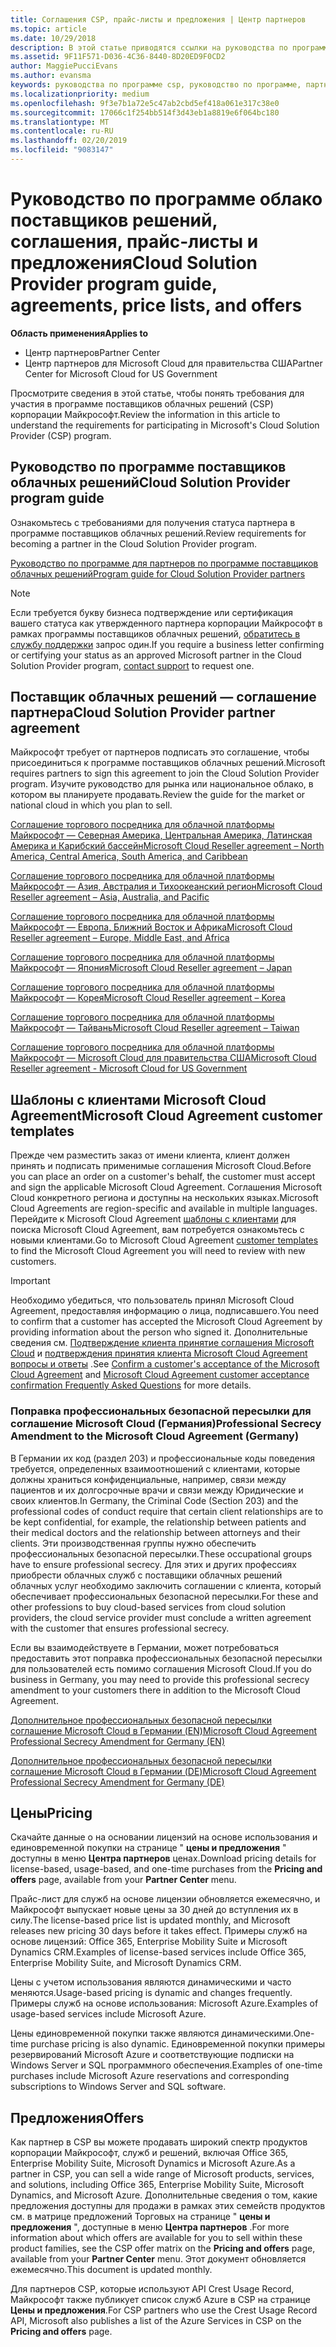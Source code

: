 ```yaml
---
title: Соглашения CSP, прайс-листы и предложения | Центр партнеров
ms.topic: article
ms.date: 10/29/2018
description: В этой статье приводятся ссылки на руководства по программе поставщиков облачных решений, соглашения партнеров, соглашения клиентов, прайс-листы и предложения.
ms.assetid: 9F11F571-D036-4C36-8440-8D20ED9F0CD2
author: MaggiePucciEvans
ms.author: evansma
keywords: руководства по программе csp, руководство по программе, партнерские соглашения, соглашение с клиентом, прейскуранты, предложения
ms.localizationpriority: medium
ms.openlocfilehash: 9f3e7b1a72e5c47ab2cbd5ef418a061e317c38e0
ms.sourcegitcommit: 17066c1f254bb514f3d43eb1a8819e6f064bc180
ms.translationtype: MT
ms.contentlocale: ru-RU
ms.lasthandoff: 02/20/2019
ms.locfileid: "9083147"
---
```

# <a name="cloud-solution-provider-program-guide-agreements-price-lists-and-offers"></a><span data-ttu-id="09cf1-104">Руководство по программе облако поставщиков решений, соглашения, прайс-листы и предложения</span><span class="sxs-lookup"><span data-stu-id="09cf1-104">Cloud Solution Provider program guide, agreements, price lists, and offers</span></span>

**<span data-ttu-id="09cf1-105">Область применения</span><span class="sxs-lookup"><span data-stu-id="09cf1-105">Applies to</span></span>**

-  <span data-ttu-id="09cf1-106">Центр партнеров</span><span class="sxs-lookup"><span data-stu-id="09cf1-106">Partner Center</span></span>
-  <span data-ttu-id="09cf1-107">Центр партнеров для Microsoft Cloud для правительства США</span><span class="sxs-lookup"><span data-stu-id="09cf1-107">Partner Center for Microsoft Cloud for US Government</span></span>


<span data-ttu-id="09cf1-108">Просмотрите сведения в этой статье, чтобы понять требования для участия в программе поставщиков облачных решений (CSP) корпорации Майкрософт.</span><span class="sxs-lookup"><span data-stu-id="09cf1-108">Review the information in this article to understand the requirements for participating in Microsoft's Cloud Solution Provider (CSP) program.</span></span> 

## <a name="cloud-solution-provider-program-guide"></a><span data-ttu-id="09cf1-109">Руководство по программе поставщиков облачных решений</span><span class="sxs-lookup"><span data-stu-id="09cf1-109">Cloud Solution Provider program guide</span></span>

<span data-ttu-id="09cf1-110">Ознакомьтесь с требованиями для получения статуса партнера в программе поставщиков облачных решений.</span><span class="sxs-lookup"><span data-stu-id="09cf1-110">Review requirements for becoming a partner in the Cloud Solution Provider program.</span></span>

[<span data-ttu-id="09cf1-111">Руководство по программе для партнеров по программе поставщиков облачных решений</span><span class="sxs-lookup"><span data-stu-id="09cf1-111">Program guide for Cloud Solution Provider partners</span></span>](http://go.microsoft.com/fwlink/p/?LinkId=617100)

>[!Note]
><span data-ttu-id="09cf1-112">Если требуется букву бизнеса подтверждение или сертификация вашего статуса как утвержденного партнера корпорации Майкрософт в рамках программы поставщиков облачных решений, [обратитесь в службу поддержки](https://partner.microsoft.com/pcv/servicerequests/create) запрос один.</span><span class="sxs-lookup"><span data-stu-id="09cf1-112">If you require a business letter confirming or certifying your status as an approved Microsoft partner in the Cloud Solution Provider program, [contact support](https://partner.microsoft.com/pcv/servicerequests/create) to request one.</span></span>

## <a name="cloud-solution-provider-partner-agreement"></a><span data-ttu-id="09cf1-113">Поставщик облачных решений — соглашение партнера</span><span class="sxs-lookup"><span data-stu-id="09cf1-113">Cloud Solution Provider partner agreement</span></span>

<span data-ttu-id="09cf1-114">Майкрософт требует от партнеров подписать это соглашение, чтобы присоединиться к программе поставщиков облачных решений.</span><span class="sxs-lookup"><span data-stu-id="09cf1-114">Microsoft requires partners to sign this agreement to join the Cloud Solution Provider program.</span></span> <span data-ttu-id="09cf1-115">Изучите руководство для рынка или национальное облако, в котором вы планируете продавать.</span><span class="sxs-lookup"><span data-stu-id="09cf1-115">Review the guide for the market or national cloud in which you plan to sell.</span></span>

[<span data-ttu-id="09cf1-116">Соглашение торгового посредника для облачной платформы Майкрософт — Северная Америка, Центральная Америка, Латинская Америка и Карибский бассейн</span><span class="sxs-lookup"><span data-stu-id="09cf1-116">Microsoft Cloud Reseller agreement – North America, Central America, South America, and Caribbean</span></span>](http://download.microsoft.com/download/2/C/8/2C8CAC17-FCE7-4F51-9556-4D77C7022DF5/MCRA2018_AOC_ENG_Sep2018_CR.pdf)

[<span data-ttu-id="09cf1-117">Соглашение торгового посредника для облачной платформы Майкрософт — Азия, Австралия и Тихоокеанский регион</span><span class="sxs-lookup"><span data-stu-id="09cf1-117">Microsoft Cloud Reseller agreement – Asia, Australia, and Pacific</span></span>](http://download.microsoft.com/download/2/C/8/2C8CAC17-FCE7-4F51-9556-4D77C7022DF5/MCRA2018_APOC_ENG_Mar2019_CR.pdf)

[<span data-ttu-id="09cf1-118">Соглашение торгового посредника для облачной платформы Майкрософт — Европа, Ближний Восток и Африка</span><span class="sxs-lookup"><span data-stu-id="09cf1-118">Microsoft Cloud Reseller agreement – Europe, Middle East, and Africa</span></span>](http://download.microsoft.com/download/2/C/8/2C8CAC17-FCE7-4F51-9556-4D77C7022DF5/MCRA2018_EOC_ENG_Sep2018_CR.pdf)

[<span data-ttu-id="09cf1-119">Соглашение торгового посредника для облачной платформы Майкрософт — Япония</span><span class="sxs-lookup"><span data-stu-id="09cf1-119">Microsoft Cloud Reseller agreement – Japan</span></span>](http://download.microsoft.com/download/2/C/8/2C8CAC17-FCE7-4F51-9556-4D77C7022DF5/MCRA2018_JPN_ENG_Sep2018_CR.pdf)

[<span data-ttu-id="09cf1-120">Соглашение торгового посредника для облачной платформы Майкрософт — Корея</span><span class="sxs-lookup"><span data-stu-id="09cf1-120">Microsoft Cloud Reseller agreement – Korea</span></span>](http://download.microsoft.com/download/2/C/8/2C8CAC17-FCE7-4F51-9556-4D77C7022DF5/MCRA2018_KOR_ENG_Sep2018_CR.pdf)

[<span data-ttu-id="09cf1-121">Соглашение торгового посредника для облачной платформы Майкрософт — Тайвань</span><span class="sxs-lookup"><span data-stu-id="09cf1-121">Microsoft Cloud Reseller agreement – Taiwan</span></span>](http://download.microsoft.com/download/2/C/8/2C8CAC17-FCE7-4F51-9556-4D77C7022DF5/MCRA2018_TAI_ENG_Sep2018_CR.pdf)

[<span data-ttu-id="09cf1-122">Соглашение торгового посредника для облачной платформы Майкрософт — Microsoft Cloud для правительства США</span><span class="sxs-lookup"><span data-stu-id="09cf1-122">Microsoft Cloud Reseller agreement - Microsoft Cloud for US Government</span></span>](http://download.microsoft.com/download/2/C/8/2C8CAC17-FCE7-4F51-9556-4D77C7022DF5/MCRA2018_AOC_USGCC_ENG_Feb2019_CR.pdf)

## <a name="microsoft-cloud-agreement-customer-templates"></a><span data-ttu-id="09cf1-123">Шаблоны с клиентами Microsoft Cloud Agreement</span><span class="sxs-lookup"><span data-stu-id="09cf1-123">Microsoft Cloud Agreement customer templates</span></span>

<span data-ttu-id="09cf1-124">Прежде чем разместить заказ от имени клиента, клиент должен принять и подписать применимые соглашения Microsoft Cloud.</span><span class="sxs-lookup"><span data-stu-id="09cf1-124">Before you can place an order on a customer's behalf, the customer must accept and sign the applicable Microsoft Cloud Agreement.</span></span> <span data-ttu-id="09cf1-125">Соглашения Microsoft Cloud конкретного региона и доступны на нескольких языках.</span><span class="sxs-lookup"><span data-stu-id="09cf1-125">Microsoft Cloud Agreements are region-specific and available in multiple languages.</span></span> <span data-ttu-id="09cf1-126">Перейдите к Microsoft Cloud Agreement [шаблоны с клиентами](agreements.md) для поиска Microsoft Cloud Agreement, вам потребуется ознакомьтесь с новыми клиентами.</span><span class="sxs-lookup"><span data-stu-id="09cf1-126">Go to Microsoft Cloud Agreement [customer templates](agreements.md) to find the Microsoft Cloud Agreement you will need to review with new customers.</span></span>

>[!IMPORTANT]
><span data-ttu-id="09cf1-127">Необходимо убедиться, что пользователь принял Microsoft Cloud Agreement, предоставляя информацию о лица, подписавшего.</span><span class="sxs-lookup"><span data-stu-id="09cf1-127">You need to confirm that a customer has accepted the Microsoft Cloud Agreement by providing information about the person who signed it.</span></span> <span data-ttu-id="09cf1-128">Дополнительные сведения см. [Подтверждение клиента принятие соглашения Microsoft Cloud](confirm-consent.md) и [подтверждения принятия клиента Microsoft Cloud Agreement вопросы и ответы](confirm-consent-faq.md) .</span><span class="sxs-lookup"><span data-stu-id="09cf1-128">See [Confirm a customer's acceptance of the Microsoft Cloud Agreement](confirm-consent.md) and [Microsoft Cloud Agreement customer acceptance confirmation Frequently Asked Questions](confirm-consent-faq.md) for more details.</span></span>

### <a name="professional-secrecy-amendment-to-the-microsoft-cloud-agreement-germany"></a><span data-ttu-id="09cf1-129">Поправка профессиональных безопасной пересылки для соглашение Microsoft Cloud (Германия)</span><span class="sxs-lookup"><span data-stu-id="09cf1-129">Professional Secrecy Amendment to the Microsoft Cloud Agreement (Germany)</span></span>

<span data-ttu-id="09cf1-130">В Германии их код (раздел 203) и профессиональные коды поведения требуется, определенных взаимоотношений с клиентами, которые должны храниться конфиденциальные, например, связи между пациентов и их долгосрочные врачи и связи между Юридические и своих клиентов.</span><span class="sxs-lookup"><span data-stu-id="09cf1-130">In Germany, the Criminal Code (Section 203) and the professional codes of conduct require that certain client relationships are to be kept confidential, for example, the relationship between patients and their medical doctors and the relationship between attorneys and their clients.</span></span> <span data-ttu-id="09cf1-131">Эти производственная группы нужно обеспечить профессиональных безопасной пересылки.</span><span class="sxs-lookup"><span data-stu-id="09cf1-131">These occupational groups have to ensure professional secrecy.</span></span> <span data-ttu-id="09cf1-132">Для этих и других профессиях приобрести облачных служб с поставщики облачных решений облачных услуг необходимо заключить соглашении с клиента, который обеспечивает профессиональных безопасной пересылки.</span><span class="sxs-lookup"><span data-stu-id="09cf1-132">For these and other professions to buy cloud-based services from cloud solution providers, the cloud service provider must conclude a written agreement with the customer that ensures professional secrecy.</span></span> 

<span data-ttu-id="09cf1-133">Если вы взаимодействуете в Германии, может потребоваться предоставить этот поправка профессиональных безопасной пересылки для пользователей есть помимо соглашения Microsoft Cloud.</span><span class="sxs-lookup"><span data-stu-id="09cf1-133">If you do business in Germany, you may need to provide this professional secrecy amendment to your customers there in addition to the Microsoft Cloud Agreement.</span></span>

[<span data-ttu-id="09cf1-134">Дополнительное профессиональных безопасной пересылки соглашение Microsoft Cloud в Германии (EN)</span><span class="sxs-lookup"><span data-stu-id="09cf1-134">Microsoft Cloud Agreement Professional Secrecy Amendment for Germany (EN)</span></span>](https://go.microsoft.com/fwlink/?linkid=2030827&clcid=0x409)

[<span data-ttu-id="09cf1-135">Дополнительное профессиональных безопасной пересылки соглашение Microsoft Cloud в Германии (DE)</span><span class="sxs-lookup"><span data-stu-id="09cf1-135">Microsoft Cloud Agreement Professional Secrecy Amendment for Germany (DE)</span></span>](https://go.microsoft.com/fwlink/?linkid=2030827&clcid=0x407)


## <a name="pricing"></a><span data-ttu-id="09cf1-136">Цены</span><span class="sxs-lookup"><span data-stu-id="09cf1-136">Pricing</span></span>


<span data-ttu-id="09cf1-137">Скачайте данные о на основании лицензий на основе использования и единовременной покупки на странице " **цены и предложения** " доступны в меню **Центра партнеров** ценах.</span><span class="sxs-lookup"><span data-stu-id="09cf1-137">Download pricing details for license-based, usage-based, and one-time purchases from the **Pricing and offers** page, available from your **Partner Center** menu.</span></span> 

<span data-ttu-id="09cf1-138">Прайс-лист для служб на основе лицензии обновляется ежемесячно, и Майкрософт выпускает новые цены за 30 дней до вступления их в силу.</span><span class="sxs-lookup"><span data-stu-id="09cf1-138">The license-based price list is updated monthly, and Microsoft releases new pricing 30 days before it takes effect.</span></span> <span data-ttu-id="09cf1-139">Примеры служб на основе лицензий: Office 365, Enterprise Mobility Suite и Microsoft Dynamics CRM.</span><span class="sxs-lookup"><span data-stu-id="09cf1-139">Examples of license-based services include Office 365, Enterprise Mobility Suite, and Microsoft Dynamics CRM.</span></span> 

<span data-ttu-id="09cf1-140">Цены с учетом использования являются динамическими и часто меняются.</span><span class="sxs-lookup"><span data-stu-id="09cf1-140">Usage-based pricing is dynamic and changes frequently.</span></span> <span data-ttu-id="09cf1-141">Примеры служб на основе использования: Microsoft Azure.</span><span class="sxs-lookup"><span data-stu-id="09cf1-141">Examples of usage-based services include Microsoft Azure.</span></span>

<span data-ttu-id="09cf1-142">Цены единовременной покупки также являются динамическими.</span><span class="sxs-lookup"><span data-stu-id="09cf1-142">One-time purchase pricing is also dynamic.</span></span> <span data-ttu-id="09cf1-143">Единовременной покупки примеры резервирований Microsoft Azure и соответствующие подписки на Windows Server и SQL программного обеспечения.</span><span class="sxs-lookup"><span data-stu-id="09cf1-143">Examples of one-time purchases include Microsoft Azure reservations and corresponding subscriptions to Windows Server and SQL software.</span></span> 


## <a name="offers"></a><span data-ttu-id="09cf1-144">Предложения</span><span class="sxs-lookup"><span data-stu-id="09cf1-144">Offers</span></span>


<span data-ttu-id="09cf1-145">Как партнер в CSP вы можете продавать широкий спектр продуктов корпорации Майкрософт, служб и решений, включая Office 365, Enterprise Mobility Suite, Microsoft Dynamics и Microsoft Azure.</span><span class="sxs-lookup"><span data-stu-id="09cf1-145">As a partner in CSP, you can sell a wide range of Microsoft products, services, and solutions, including Office 365, Enterprise Mobility Suite, Microsoft Dynamics, and Microsoft Azure.</span></span> <span data-ttu-id="09cf1-146">Дополнительные сведения о том, какие предложения доступны для продажи в рамках этих семейств продуктов см. в матрице предложений Торговых на странице " **цены и предложения** ", доступные в меню **Центра партнеров** .</span><span class="sxs-lookup"><span data-stu-id="09cf1-146">For more information about which offers are available for you to sell within these product families, see the CSP offer matrix on the **Pricing and offers** page, available from your **Partner Center** menu.</span></span> <span data-ttu-id="09cf1-147">Этот документ обновляется ежемесячно.</span><span class="sxs-lookup"><span data-stu-id="09cf1-147">This document is updated monthly.</span></span>

<span data-ttu-id="09cf1-148">Для партнеров CSP, которые используют API Crest Usage Record, Майкрософт также публикует список служб Azure в CSP на странице **Цены и предложения**.</span><span class="sxs-lookup"><span data-stu-id="09cf1-148">For CSP partners who use the Crest Usage Record API, Microsoft also publishes a list of the Azure Services in CSP on the **Pricing and offers** page.</span></span>


